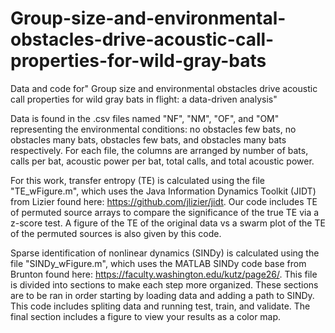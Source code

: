 # Group-size-and-environmental-obstacles-drive-acoustic-call-properties-for-wild-gray-bats
Data and code for" Group size and environmental obstacles drive acoustic call properties for wild gray bats in flight: a data-driven analysis"

Data is found in the .csv files named "NF", "NM", "OF", and "OM" representing the environmental conditions: no obstacles few bats, no obstacles many bats, obstacles few bats, and obstacles many bats respectively. For each file, the columns are arranged by number of bats, calls per bat, acoustic power per bat, total calls, and total acoustic power. 

For this work, transfer entropy (TE) is calculated using the file "TE_wFigure.m", which uses the Java Information Dynamics Toolkit (JIDT) from Lizier found here: https://github.com/jlizier/jidt. Our code includes TE of permuted source arrays to compare the significance of the true TE via a z-score test. A figure of the TE of the original data vs a swarm plot of the TE of the permuted sources is also given by this code. 

Sparse identification of nonlinear dynamics (SINDy) is calculated using the file "SINDy_wFigure.m", which uses the MATLAB SINDy code base from Brunton found here: https://faculty.washington.edu/kutz/page26/. This file is divided into sections to make each step more organized. These sections are to be ran in order starting by loading data and adding a path to SINDy. This code includes spliting data and running test, train, and validate. The final section includes a figure to view your results as a color map. 
